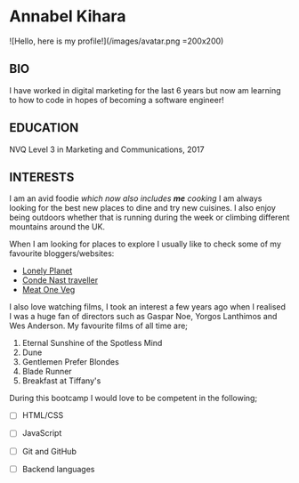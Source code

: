 # Annabel Kihara

![Hello, here is my profile!](/images/avatar.png =200x200)
## **BIO** 
I have worked in digital marketing for the last 6 years but now am learning to how to code in hopes of becoming a software engineer! 
## **EDUCATION** 
NVQ Level 3 in Marketing and Communications, 2017
## **INTERESTS** 
I am an avid foodie *which now also includes ***me*** cooking* I am always looking for the best new places to dine and try new cuisines. I also enjoy being outdoors whether that is running during the week or climbing different mountains around the UK.

When I am looking for places to explore I usually like to check some of my favourite bloggers/websites: 
- [Lonely Planet](https://www.lonelyplanet.com/articles/uk-best-hiking-trails)
- [Conde Nast traveller](https://www.cntraveller.com/gallery/most-beautiful-restaurants-england)
- [Meat One Veg](https://meatandoneveg.blog)

I also love watching films, I took an interest a few years ago when I realised I was a huge fan of directors such as Gaspar Noe, Yorgos Lanthimos and Wes Anderson. My favourite films of all time are; 
1. Eternal Sunshine of the Spotless Mind
2. Dune
3. Gentlemen Prefer Blondes
4. Blade Runner
5. Breakfast at Tiffany's 

During this bootcamp I would love to be competent in the following; 
- [ ] HTML/CSS
- [ ] JavaScript
- [ ] Git and GitHub 
- [ ] Backend languages 

